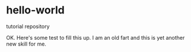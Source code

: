 hello-world
===========

tutorial repository


OK.  Here's some test to fill this up.  I am an old fart and this is yet another new skill for me.
